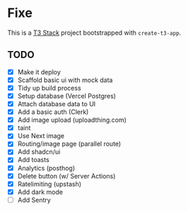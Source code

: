# Fixe

This is a [T3 Stack](https://create.t3.gg/) project bootstrapped with `create-t3-app`.

## TODO

- [x] Make it deploy
- [x] Scaffold basic ui with mock data
- [x] Tidy up build process
- [x] Setup database (Vercel Postgres)
- [x] Attach database data to UI
- [x] Add a basic auth (Clerk)
- [x] Add image upload (uploadthing.com)
- [x] taint
- [x] Use Next image
- [x] Routing/image page (parallel route)
- [x] Add shadcn/ui
- [x] Add toasts
- [x] Analytics (posthog)
- [x] Delete button (w/ Server Actions)
- [x] Ratelimiting (upstash)
- [x] Add dark mode
- [ ] Add Sentry
